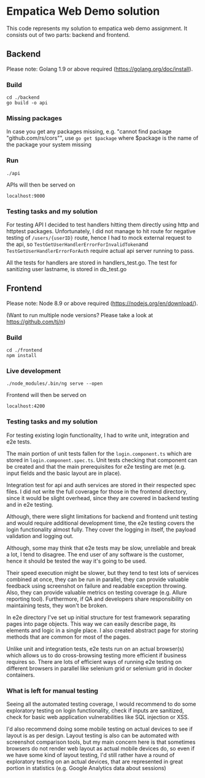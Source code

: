 # Empatica Web Demo solution
This code represents my solution to empatica web demo assignment.
It consists out of two parts: backend and frontend.

## Backend

Please note: Golang 1.9 or above required (https://golang.org/doc/install).

### Build

```
cd ./backend
go build -o api
```

### Missing packages
In case you get any packages missing, e.g. "cannot find package "github.com/rs/cors"",
use ```go get $package``` where $package is the name of the package your system missing

### Run

```
./api
```

APIs will then be served on

```
localhost:9000
```

### Testing tasks and my solution

For testing API I decided to test handlers hitting them directly using http and httptest packages.
Unfortunately, I did not manage to hit route for negative testing of ```/users/{userID}``` route,
hence I had to mock external request to the api, so ```TestGetUserHandlerErrorForInvalidToken```and  ```TestGetUserHandlerErrorForAuth``` require actual api server running to pass.

All the tests for handlers are stored in handlers_test.go.
The test for sanitizing user lastname, is stored in db_test.go



## Frontend

Please note: Node 8.9 or above required (https://nodejs.org/en/download/).

(Want to run multiple node versions? Please take a look at https://github.com/tj/n)

### Build

```
cd ./frontend
npm install
```

### Live development

```
./node_modules/.bin/ng serve --open
```

Frontend will then be served on
```
localhost:4200
```

### Testing tasks and my solution
For testing existing login functionality, I had to write unit, integration and e2e tests.

The main portion of unit tests fallen for the ```login.component.ts``` which are stored in ```login.component.spec.ts```.
Unit tests checking that component can be created and that the main prerequisites for e2e testing are met (e.g. input fields and the basic layout are in place).

Integration test for api and auth services are stored in their respected spec files.
I did not write the full coverage for those in the frontend directory, since it would be slight overhead,
since they are covered in backend testing and in e2e testing.

Although, there were slight limitations for backend and frontend unit testing and would require additional development time,
the e2e testing covers the login functionality almost fully.
They cover the logging in itself, the payload validation and logging out.

Although, some may think that e2e tests may be slow, unreliable and break a lot, I tend to disagree.
The end user of any software is the customer, hence it should be tested the way it's going to be used.

Their speed execution might be slower, but they tend to test lots of services combined at once, they can be run in parallel,
they can provide valuable feedback using screenshot on failure and readable exception throwing.
Also, they can provide valuable metrics on testing coverage (e.g. Allure reporting tool).
Furthermore, if QA and developers share responsibility on maintaining tests, they won't be broken.

In e2e directory I've set up initial structure for test framework separating pages into page objects.
This way we can easily describe page, its elements and logic in a single place.
I also created abstract page for storing methods that are common for most of the pages.

Unlike unit and integration tests, e2e tests run on an actual browser(s)
which allows us to do cross-browsing testing more efficient if business requires so.
There are lots of efficient ways of running e2e testing on different browsers in parallel like selenium grid or selenium grid in docker containers.

### What is left for manual testing
Seeing all the automated testing coverage, I would recommend to do some exploratory testing on login functionality,
check if inputs are sanitized, check for basic web application vulnerabilities like SQL injection or XSS.

I'd also recommend doing some mobile testing on actual devices to see if layout is as per design.
Layout testing is also can be automated with screenshot comparison tools,
but my main concern here is that sometimes browsers do not render web layout as actual mobile devices do,
so even if we have some kind of layout testing, I'd still rather have a round of exploratory testing on an actual devices,
that are represented in great portion in statistics (e.g. Google Analytics data about sessions)
